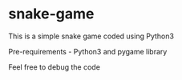 # snake-game
This is a simple snake game coded using Python3

  Pre-requirements - Python3 and pygame library

  Feel free to debug the code
